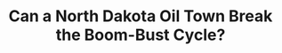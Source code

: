 ---
title: Can a North Dakota Oil Town Break the Boom-Bust Cycle?
client: The Atlantic
pubdate: 2016-08-08 
type: report
teaser: After oil prices plummeted, Williston residents were left wondering if their city could turn short-term gains into long-term growth.
link: https://www.theatlantic.com/business/archive/2016/08/can-a-north-dakota-oil-town-break-the-boom-bust-cycle/494747/
featured: true
img: assets/img/boom.jpg
---